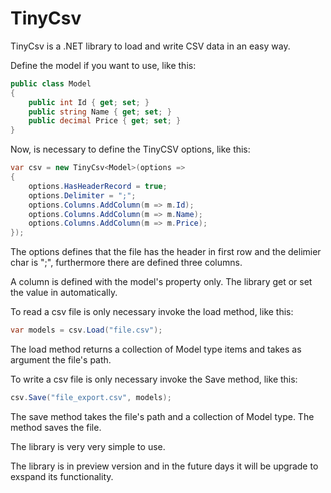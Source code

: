 # TinyCsv

TinyCsv is a .NET library to load and write CSV data in an easy way. 

Define the model if you want to use, like this:

```c#
public class Model
{
    public int Id { get; set; }
    public string Name { get; set; }
    public decimal Price { get; set; }
}
```

Now, is necessary to define the TinyCSV options, like this:

```c#
var csv = new TinyCsv<Model>(options =>
{
    options.HasHeaderRecord = true;
    options.Delimiter = ";";
    options.Columns.AddColumn(m => m.Id);
    options.Columns.AddColumn(m => m.Name);
    options.Columns.AddColumn(m => m.Price);
});
```
The options defines that the file has the header in first row and the delimier char is ";", furthermore there are defined three columns.

A column is defined with the model's property only. The library get or set the value in automatically.

To read a csv file is only necessary invoke the load method, like this:

```c#
var models = csv.Load("file.csv");
```

The load method returns a collection of Model type items and takes as argument the file's path.

To write a csv file is only necessary invoke the Save method, like this:

```c#
csv.Save("file_export.csv", models);
```
The save method takes the file's path and a collection of Model type. 
The method saves the file.

The library is very very simple to use.

The library is in preview version and in the future days it will be upgrade to exspand its functionality.
